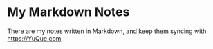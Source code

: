 # My Markdown Notes

There are my notes written in Markdown, and keep them syncing with <https://YuQue.com>.
